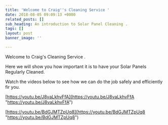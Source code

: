 ```yaml
---
title: 'Welcome to Craig''s Cleaning Service '
date: 2018-08-05 09:09:13 +0000
related_posts: []
sub_heading: An introduction to Solar Panel Cleaning .
tags: []
layout: post
banner_image: ''

---
```

Welcome to Craig's Cleaning Service .

Here we will show you how important it is to have your Solar Panels Regularly Cleaned.

Watch the videos below to see how we can do the job safely and efficiently fir you.

[https://youtu.be/J8vaLkhvFfA](https://youtu.be/J8vaLkhvFfA "https://youtu.be/J8vaLkhvFfA")

[https://youtu.be/BdGJMTZpUq8](https://youtu.be/BdGJMTZpUq8 "https://youtu.be/BdGJMTZpUq8")